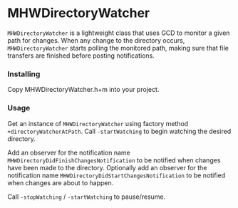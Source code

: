 # MHWDirectoryWatcher
`MHWDirectoryWatcher` is a lightweight class that uses GCD to monitor a given path for changes.
When any change to the directory occurs, `MHWDirectoryWatcher` starts polling the monitored path, making sure that file transfers are finished before posting notifications.

### Installing
Copy MHWDirectoryWatcher.h+m into your project.

### Usage
Get an instance of `MHWDirectoryWatcher` using factory method `+directoryWatcherAtPath`.
Call `-startWatching` to begin watching the desired directory.

Add an observer for the notification name `MHWDirectoryDidFinishChangesNotification` to be notified when changes have been made to the directory.
Optionally add an observer for the notification name `MHWDirectoryDidStartChangesNotification` to be notified when changes are about to happen.

Call `-stopWatching` / `-startWatching` to pause/resume.
